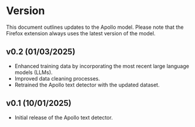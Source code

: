 # Version  
This document outlines updates to the Apollo model. Please note that the Firefox extension always uses the latest version of the model.  

## v0.2 (01/03/2025)  
- Enhanced training data by incorporating the most recent large language models (LLMs).  
- Improved data cleaning processes.  
- Retrained the Apollo text detector with the updated dataset.  

## v0.1 (10/01/2025)  
- Initial release of the Apollo text detector.  
